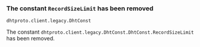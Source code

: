 ### The constant `RecordSizeLimit` has been removed

`dhtproto.client.legacy.DhtConst`

The constant `dhtproto.client.legacy.DhtConst.DhtConst.RecordSizeLimit` has been
removed.
